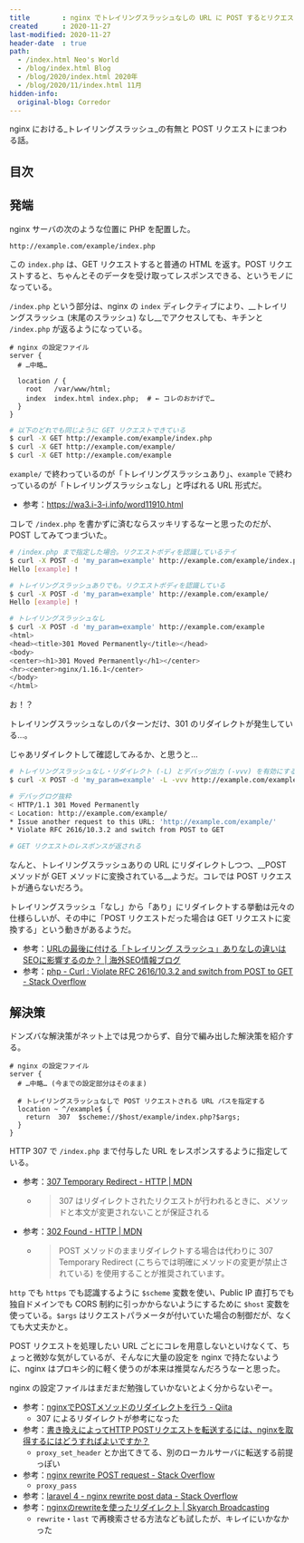 ```yaml
---
title        : nginx でトレイリングスラッシュなしの URL に POST するとリクエストボディが欠落する
created      : 2020-11-27
last-modified: 2020-11-27
header-date  : true
path:
  - /index.html Neo's World
  - /blog/index.html Blog
  - /blog/2020/index.html 2020年
  - /blog/2020/11/index.html 11月
hidden-info:
  original-blog: Corredor
---
```


nginx における_トレイリングスラッシュ_の有無と POST リクエストにまつわる話。

## 目次

## 発端

nginx サーバの次のような位置に PHP を配置した。

```
http://example.com/example/index.php
```

この `index.php` は、GET リクエストすると普通の HTML を返す。POST リクエストすると、ちゃんとそのデータを受け取ってレスポンスできる、というモノになっている。

`/index.php` という部分は、nginx の `index` ディレクティブにより、__トレイリングスラッシュ (末尾のスラッシュ) なし__でアクセスしても、キチンと `/index.php` が返るようになっている。

```
# nginx の設定ファイル
server {
  # …中略…
  
  location / {
    root   /var/www/html;
    index  index.html index.php;  # ← コレのおかげで…
  }
}
```

```bash
# 以下のどれでも同じように GET リクエストできている
$ curl -X GET http://example.com/example/index.php
$ curl -X GET http://example.com/example/
$ curl -X GET http://example.com/example
```

`example/` で終わっているのが「トレイリングスラッシュあり」、`example` で終わっているのが「トレイリングスラッシュなし」と呼ばれる URL 形式だ。

- 参考：<https://wa3.i-3-i.info/word11910.html>

コレで `/index.php` を書かずに済むならスッキリするなーと思ったのだが、POST してみてつまづいた。

```bash
# /index.php まで指定した場合。リクエストボディを認識しているテイ
$ curl -X POST -d 'my_param=example' http://example.com/example/index.php
Hello [example] !

# トレイリングスラッシュありでも。リクエストボディを認識している
$ curl -X POST -d 'my_param=example' http://example.com/example/
Hello [example] !

# トレイリングスラッシュなし
$ curl -X POST -d 'my_param=example' http://example.com/example
<html>
<head><title>301 Moved Permanently</title></head>
<body>
<center><h1>301 Moved Permanently</h1></center>
<hr><center>nginx/1.16.1</center>
</body>
</html>
```

お！？

トレイリングスラッシュなしのパターンだけ、301 のリダイレクトが発生している…。

じゃあリダイレクトして確認してみるか、と思うと…

```bash
# トレイリングスラッシュなし・リダイレクト (-L) とデバッグ出力 (-vvv) を有効にする
$ curl -X POST -d 'my_param=example' -L -vvv http://example.com/example

# デバッグログ抜粋
< HTTP/1.1 301 Moved Permanently
< Location: http://example.com/example/
* Issue another request to this URL: 'http://example.com/example/'
* Violate RFC 2616/10.3.2 and switch from POST to GET

# GET リクエストのレスポンスが返される
```

なんと、トレイリングスラッシュありの URL にリダイレクトしつつ、__POST メソッドが GET メソッドに変換されている__ようだ。コレでは POST リクエストが通らないだろう。

トレイリングスラッシュ「なし」から「あり」にリダイレクトする挙動は元々の仕様らしいが、その中に「POST リクエストだった場合は GET リクエストに変換する」という動きがあるようだ。

- 参考：[URLの最後に付ける「トレイリング スラッシュ」ありなしの違いはSEOに影響するのか？ | 海外SEO情報ブログ](https://www.suzukikenichi.com/blog/differences-between-trailing-slash-and-non-trailing-slash/)
- 参考：[php - Curl : Violate RFC 2616/10.3.2 and switch from POST to GET - Stack Overflow](https://stackoverflow.com/questions/8156073/curl-violate-rfc-2616-10-3-2-and-switch-from-post-to-get)

## 解決策

ドンズバな解決策がネット上では見つからず、自分で編み出した解決策を紹介する。

```
# nginx の設定ファイル
server {
  # …中略… (今までの設定部分はそのまま)
  
  # トレイリングスラッシュなしで POST リクエストされる URL パスを指定する
  location ~ ^/example$ {
    return  307  $scheme://$host/example/index.php?$args;
  }
}
```

HTTP 307 で `/index.php` まで付与した URL をレスポンスするように指定している。

- 参考：[307 Temporary Redirect - HTTP | MDN](https://developer.mozilla.org/ja/docs/Web/HTTP/Status/307)
  - > 307 はリダイレクトされたリクエストが行われるときに、メソッドと本文が変更されないことが保証される
- 参考：[302 Found - HTTP | MDN](https://developer.mozilla.org/ja/docs/Web/HTTP/Status/302)
  - > POST メソッドのままリダイレクトする場合は代わりに 307 Temporary Redirect (こちらでは明確にメソッドの変更が禁止されている) を使用することが推奨されています。

`http` でも `https` でも認識するように `$scheme` 変数を使い、Public IP 直打ちでも独自ドメインでも CORS 制約に引っかからないようにするために `$host` 変数を使っている。`$args` はリクエストパラメータが付いていた場合の制御だが、なくても大丈夫かと。

POST リクエストを処理したい URL ごとにコレを用意しないといけなくて、ちょっと微妙な気がしているが、そんなに大量の設定を nginx で持たないように、nginx はプロキシ的に軽く使うのが本来は推奨なんだろうなーと思った。

nginx の設定ファイルはまだまだ勉強していかないとよく分からないぞー。

- 参考：[nginxでPOSTメソッドのリダイレクトを行う - Qiita](https://qiita.com/pickles/items/6ac6ade6d51d30c63d65)
  - 307 によるリダイレクトが参考になった
- 参考：[書き換えによってHTTP POSTリクエストを転送するには、nginxを取得するにはどうすればよいですか？](https://qastack.jp/server/312111/how-do-i-get-nginx-to-forward-http-post-requests-via-rewrite)
  - `proxy_set_header` とか出てきてる、別のローカルサーバに転送する前提っぽい
- 参考：[nginx rewrite POST request - Stack Overflow](https://stackoverflow.com/questions/42809659/nginx-rewrite-post-request)
  - `proxy_pass`
- 参考：[laravel 4 - nginx rewrite post data - Stack Overflow](https://stackoverflow.com/questions/27795068/nginx-rewrite-post-data)
- 参考：[nginxのrewriteを使ったリダイレクト | Skyarch Broadcasting](https://www.skyarch.net/blog/?p=7088)
  - `rewrite`・`last` で再検索させる方法なども試したが、キレイにいかなかった
